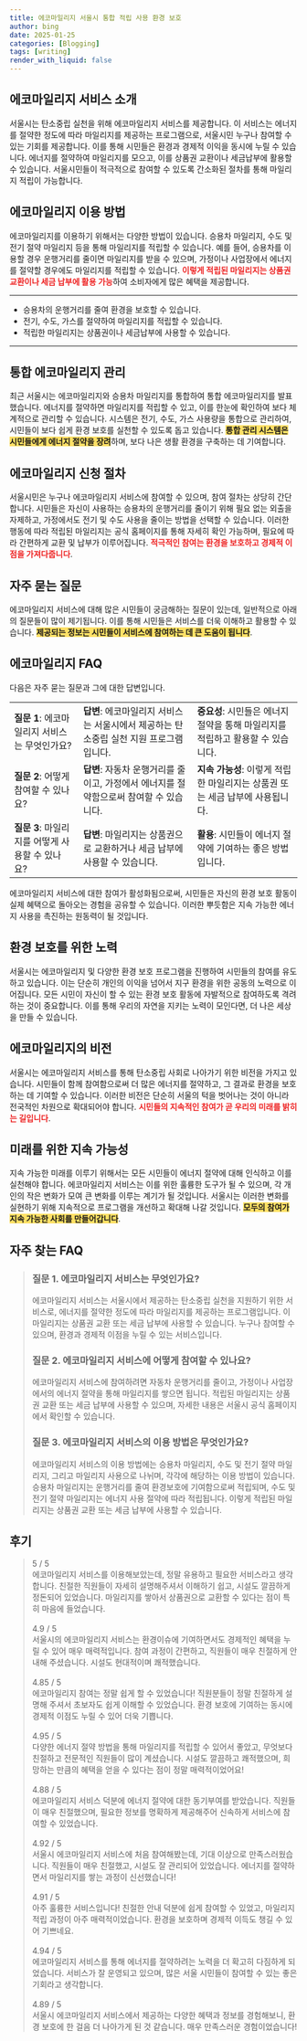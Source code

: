 ```yaml
---
title: 에코마일리지 서울시 통합 적립 사용 환경 보호
author: bing
date: 2025-01-25
categories: [Blogging]
tags: [writing]
render_with_liquid: false
---
```



<h2 id='에코마일리지 서비스 소개'>에코마일리지 서비스 소개</h2>

<p>서울시는 탄소중립 실천을 위해 에코마일리지 서비스를 제공합니다. 이 서비스는 에너지를 절약한 정도에 따라 마일리지를 제공하는 프로그램으로, 서울시민 누구나 참여할 수 있는 기회를 제공합니다. 이를 통해 시민들은 환경과 경제적 이익을 동시에 누릴 수 있습니다. 에너지를 절약하여 마일리지를 모으고, 이를 상품권 교환이나 세금납부에 활용할 수 있습니다. 서울시민들이 적극적으로 참여할 수 있도록 간소화된 절차를 통해 마일리지 적립이 가능합니다.</p>

<h2 id='에코마일리지 이용 방법'>에코마일리지 이용 방법</h2>

<p>에코마일리지를 이용하기 위해서는 다양한 방법이 있습니다. 승용차 마일리지, 수도 및 전기 절약 마일리지 등을 통해 마일리지를 적립할 수 있습니다. 예를 들어, 승용차를 이용할 경우 운행거리를 줄이면 마일리지를 받을 수 있으며, 가정이나 사업장에서 에너지를 절약할 경우에도 마일리지를 적립할 수 있습니다. <b><span style="color: #ee2323;">이렇게 적립된 마일리지는 상품권 교환이나 세금 납부에 활용 가능</span></b>하여 소비자에게 많은 혜택을 제공합니다.</p>

<hr />

<ul>
    <li>승용차의 운행거리를 줄여 환경을 보호할 수 있습니다.</li>
    <li>전기, 수도, 가스를 절약하여 마일리지를 적립할 수 있습니다.</li>
    <li>적립한 마일리지는 상품권이나 세금납부에 사용할 수 있습니다.</li>
</ul>

<hr />

<h2 id='통합 에코마일리지 관리'>통합 에코마일리지 관리</h2>

<p>최근 서울시는 에코마일리지와 승용차 마일리지를 통합하여 통합 에코마일리지를 발표했습니다. 에너지를 절약하면 마일리지를 적립할 수 있고, 이를 한눈에 확인하여 보다 체계적으로 관리할 수 있습니다. 시스템은 전기, 수도, 가스 사용량을 통합으로 관리하여, 시민들이 보다 쉽게 환경 보호를 실천할 수 있도록 돕고 있습니다. <b><span style="background-color: #ffe066;">통합 관리 시스템은 시민들에게 에너지 절약을 장려</span></b>하며, 보다 나은 생활 환경을 구축하는 데 기여합니다.</p>

<h2 id='에코마일리지 신청 절차'>에코마일리지 신청 절차</h2>

<p>서울시민은 누구나 에코마일리지 서비스에 참여할 수 있으며, 참여 절차는 상당히 간단합니다. 시민들은 자신이 사용하는 승용차의 운행거리를 줄이기 위해 필요 없는 외출을 자제하고, 가정에서도 전기 및 수도 사용을 줄이는 방법을 선택할 수 있습니다. 이러한 행동에 따라 적립된 마일리지는 공식 홈페이지를 통해 자세히 확인 가능하며, 필요에 따라 간편하게 교환 및 납부가 이루어집니다. <b><span style="color: #ee2323;">적극적인 참여는 환경을 보호하고 경제적 이점을 가져다줍니다</span></b>.</p>

<h2 id='자주 묻는 질문'>자주 묻는 질문</h2>

<p>에코마일리지 서비스에 대해 많은 시민들이 궁금해하는 질문이 있는데, 일반적으로 아래의 질문들이 많이 제기됩니다. 이를 통해 시민들은 서비스를 더욱 이해하고 활용할 수 있습니다. <b><span style="background-color: #ffe066;">제공되는 정보는 시민들이 서비스에 참여하는 데 큰 도움이 됩니다</span></b>.</p>

<h2 id='에코마일리지 FAQ'>에코마일리지 FAQ</h2>

<p>다음은 자주 묻는 질문과 그에 대한 답변입니다.</p>

<table>
    <tr>
        <td><b>질문 1</b>: 에코마일리지 서비스는 무엇인가요?</td>
        <td><b>답변</b>: 에코마일리지 서비스는 서울시에서 제공하는 탄소중립 실천 지원 프로그램입니다.</td>
        <td><b>중요성</b>: 시민들은 에너지 절약을 통해 마일리지를 적립하고 활용할 수 있습니다.</td>
    </tr>
    <tr>
        <td><b>질문 2</b>: 어떻게 참여할 수 있나요?</td>
        <td><b>답변</b>: 자동차 운행거리를 줄이고, 가정에서 에너지를 절약함으로써 참여할 수 있습니다.</td>
        <td><b>지속 가능성</b>: 이렇게 적립한 마일리지는 상품권 또는 세금 납부에 사용됩니다.</td>
    </tr>
    <tr>
        <td><b>질문 3</b>: 마일리지를 어떻게 사용할 수 있나요?</td>
        <td><b>답변</b>: 마일리지는 상품권으로 교환하거나 세금 납부에 사용할 수 있습니다.</td>
        <td><b>활용</b>: 시민들이 에너지 절약에 기여하는 좋은 방법입니다.</td>
    </tr>
</table>

<p>에코마일리지 서비스에 대한 참여가 활성화됨으로써, 시민들은 자신의 환경 보호 활동이 실제 혜택으로 돌아오는 경험을 공유할 수 있습니다. 이러한 뿌듯함은 지속 가능한 에너지 사용을 촉진하는 원동력이 될 것입니다.</p>

<h2 id='환경 보호를 위한 노력'>환경 보호를 위한 노력</h2>

<p>서울시는 에코마일리지 및 다양한 환경 보호 프로그램을 진행하여 시민들의 참여를 유도하고 있습니다. 이는 단순히 개인의 이익을 넘어서 지구 환경을 위한 공동의 노력으로 이어집니다. 모든 시민이 자신이 할 수 있는 환경 보호 활동에 자발적으로 참여하도록 격려하는 것이 중요합니다. 이를 통해 우리의 자연을 지키는 노력이 모인다면, 더 나은 세상을 만들 수 있습니다.</p>

<h2 id='에코마일리지의 비전'>에코마일리지의 비전</h2>

<p>서울시는 에코마일리지 서비스를 통해 탄소중립 사회로 나아가기 위한 비전을 가지고 있습니다. 시민들이 함께 참여함으로써 더 많은 에너지를 절약하고, 그 결과로 환경을 보호하는 데 기여할 수 있습니다. 이러한 비전은 단순히 서울의 턱을 벗어나는 것이 아니라 전국적인 차원으로 확대되어야 합니다. <b><span style="color: #ee2323;">시민들의 지속적인 참여가 곧 우리의 미래를 밝히는 길입니다</span></b>.</p>

<h2 id='미래를 위한 지속 가능성'>미래를 위한 지속 가능성</h2>

<p>지속 가능한 미래를 이루기 위해서는 모든 시민들이 에너지 절약에 대해 인식하고 이를 실천해야 합니다. 에코마일리지 서비스는 이를 위한 훌륭한 도구가 될 수 있으며, 각 개인의 작은 변화가 모여 큰 변화를 이루는 계기가 될 것입니다. 서울시는 이러한 변화를 실현하기 위해 지속적으로 프로그램을 개선하고 확대해 나갈 것입니다. <b><span style="background-color: #ffe066;">모두의 참여가 지속 가능한 사회를 만들어갑니다</span></b>.</p>


<h2 id='자주_찾는_FAQ'>자주 찾는 FAQ</h2>
<div itemscope="" itemtype="https://schema.org/FAQPage">
<blockquote>
<div itemscope="" itemprop="mainEntity" itemtype="https://schema.org/Question">
<h3 itemprop="name">질문 1. 에코마일리지 서비스는 무엇인가요?</h3>
<div itemscope="" itemprop="acceptedAnswer" itemtype="https://schema.org/Answer">
<span itemprop="text">
<p>에코마일리지 서비스는 서울시에서 제공하는 탄소중립 실천을 지원하기 위한 서비스로, 에너지를 절약한 정도에 따라 마일리지를 제공하는 프로그램입니다. 이 마일리지는 상품권 교환 또는 세금 납부에 사용할 수 있습니다. 누구나 참여할 수 있으며, 환경과 경제적 이점을 누릴 수 있는 서비스입니다.</p>
</span>
</div>
</div>
<div itemscope="" itemprop="mainEntity" itemtype="https://schema.org/Question">
<h3 itemprop="name">질문 2. 에코마일리지 서비스에 어떻게 참여할 수 있나요?</h3>
<div itemscope="" itemprop="acceptedAnswer" itemtype="https://schema.org/Answer">
<span itemprop="text">
<p>에코마일리지 서비스에 참여하려면 자동차 운행거리를 줄이고, 가정이나 사업장에서의 에너지 절약을 통해 마일리지를 쌓으면 됩니다. 적립된 마일리지는 상품권 교환 또는 세금 납부에 사용할 수 있으며, 자세한 내용은 서울시 공식 홈페이지에서 확인할 수 있습니다.</p>
</span>
</div>
</div>
<div itemscope="" itemprop="mainEntity" itemtype="https://schema.org/Question">
<h3 itemprop="name">질문 3. 에코마일리지 서비스의 이용 방법은 무엇인가요?</h3>
<div itemscope="" itemprop="acceptedAnswer" itemtype="https://schema.org/Answer">
<span itemprop="text">
<p>에코마일리지 서비스의 이용 방법에는 승용차 마일리지, 수도 및 전기 절약 마일리지, 그리고 마일리지 사용으로 나뉘며, 각각에 해당하는 이용 방법이 있습니다. 승용차 마일리지는 운행거리를 줄여 환경보호에 기여함으로써 적립되며, 수도 및 전기 절약 마일리지는 에너지 사용 절약에 따라 적립됩니다. 이렇게 적립된 마일리지는 상품권 교환 또는 세금 납부에 사용할 수 있습니다.</p>
</span>
</div>
</div>
</blockquote>
</div>
<h2 id='후기'>후기</h2>
<div itemscope itemtype="https://schema.org/Product">
  <blockquote>
  <div itemprop="review" itemscope itemtype="https://schema.org/Review">
      <div itemprop="reviewRating" itemscope itemtype="https://schema.org/Rating"> <span itemprop="ratingValue">5</span> / <span itemprop="bestRating">5</span> </div>
      <span itemprop="reviewBody">에코마일리지 서비스를 이용해보았는데, 정말 유용하고 필요한 서비스라고 생각합니다. 친절한 직원들이 자세히 설명해주셔서 이해하기 쉽고, 시설도 깔끔하게 정돈되어 있었습니다. 마일리지를 쌓아서 상품권으로 교환할 수 있다는 점이 특히 마음에 들었습니다.</span>
  </div>
  <br>
  <div itemprop="review" itemscope itemtype="https://schema.org/Review">
      <div itemprop="reviewRating" itemscope itemtype="https://schema.org/Rating"> <span itemprop="ratingValue">4.9</span> / <span itemprop="bestRating">5</span> </div>
      <span itemprop="reviewBody">서울시의 에코마일리지 서비스는 환경이슈에 기여하면서도 경제적인 혜택을 누릴 수 있어 매우 매력적입니다. 참여 과정이 간편하고, 직원들이 매우 친절하게 안내해 주셨습니다. 시설도 현대적이며 쾌적했습니다.</span>
  </div>
  <br>
  <div itemprop="review" itemscope itemtype="https://schema.org/Review">
      <div itemprop="reviewRating" itemscope itemtype="https://schema.org/Rating"> <span itemprop="ratingValue">4.85</span> / <span itemprop="bestRating">5</span> </div>
      <span itemprop="reviewBody">에코마일리지 참여는 정말 쉽게 할 수 있었습니다! 직원분들이 정말 친절하게 설명해 주셔서 초보자도 쉽게 이해할 수 있었습니다. 환경 보호에 기여하는 동시에 경제적 이점도 누릴 수 있어 더욱 기쁩니다.</span>
  </div>
  <br>
  <div itemprop="review" itemscope itemtype="https://schema.org/Review">
      <div itemprop="reviewRating" itemscope itemtype="https://schema.org/Rating"> <span itemprop="ratingValue">4.95</span> / <span itemprop="bestRating">5</span> </div>
      <span itemprop="reviewBody">다양한 에너지 절약 방법을 통해 마일리지를 적립할 수 있어서 좋았고, 무엇보다 친절하고 전문적인 직원들이 많이 계셨습니다. 시설도 깔끔하고 쾌적했으며, 희망하는 만큼의 혜택을 얻을 수 있다는 점이 정말 매력적이었어요!</span>
  </div>
  <br>
  <div itemprop="review" itemscope itemtype="https://schema.org/Review">
      <div itemprop="reviewRating" itemscope itemtype="https://schema.org/Rating"> <span itemprop="ratingValue">4.88</span> / <span itemprop="bestRating">5</span> </div>
      <span itemprop="reviewBody">에코마일리지 서비스 덕분에 에너지 절약에 대한 동기부여를 받았습니다. 직원들이 매우 친절했으며, 필요한 정보를 명확하게 제공해주어 신속하게 서비스에 참여할 수 있었습니다.</span>
  </div>
  <br>
  <div itemprop="review" itemscope itemtype="https://schema.org/Review">
      <div itemprop="reviewRating" itemscope itemtype="https://schema.org/Rating"> <span itemprop="ratingValue">4.92</span> / <span itemprop="bestRating">5</span> </div>
      <span itemprop="reviewBody">서울시 에코마일리지 서비스에 처음 참여해봤는데, 기대 이상으로 만족스러웠습니다. 직원들이 매우 친절했고, 시설도 잘 관리되어 있었습니다. 에너지를 절약하면서 마일리지를 쌓는 과정이 신선했습니다!</span>
  </div>
  <br>
  <div itemprop="review" itemscope itemtype="https://schema.org/Review">
      <div itemprop="reviewRating" itemscope itemtype="https://schema.org/Rating"> <span itemprop="ratingValue">4.91</span> / <span itemprop="bestRating">5</span> </div>
      <span itemprop="reviewBody">아주 훌륭한 서비스입니다! 친절한 안내 덕분에 쉽게 참여할 수 있었고, 마일리지 적립 과정이 아주 매력적이었습니다. 환경을 보호하며 경제적 이득도 챙길 수 있어 기쁘네요.</span>
  </div>
  <br>
  <div itemprop="review" itemscope itemtype="https://schema.org/Review">
      <div itemprop="reviewRating" itemscope itemtype="https://schema.org/Rating"> <span itemprop="ratingValue">4.94</span> / <span itemprop="bestRating">5</span> </div>
      <span itemprop="reviewBody">에코마일리지 서비스를 통해 에너지를 절약하려는 노력을 더 확고히 다짐하게 되었습니다. 서비스가 잘 운영되고 있으며, 많은 서울 시민들이 참여할 수 있는 좋은 기회라고 생각합니다.</span>
  </div>
  <br>
  <div itemprop="review" itemscope itemtype="https://schema.org/Review">
      <div itemprop="reviewRating" itemscope itemtype="https://schema.org/Rating"> <span itemprop="ratingValue">4.89</span> / <span itemprop="bestRating">5</span> </div>
      <span itemprop="reviewBody">서울시 에코마일리지 서비스에서 제공하는 다양한 혜택과 정보를 경험해보니, 환경 보호에 한 걸음 더 나아가게 된 것 같습니다. 매우 만족스러운 경험이었습니다!</span>
  </div>
  </blockquote>
</div>
